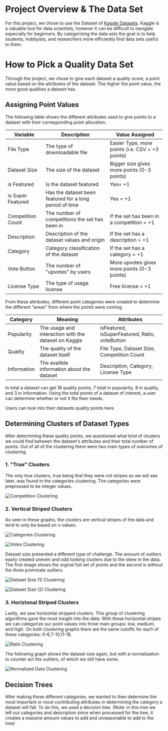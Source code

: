 # Project Overview & The Data Set

For this project, we chose to use the Dataset of [Kaggle Datasets](https://www.kaggle.com/morriswongch/kaggle-datasets). Kaggle is a valuable tool for data scientists, however it can be difficult to navigate especially for beginners. By categorizing the data sets the goal is to help students, hobbyists, and researchers more efficiently find data sets useful to them.

# How to Pick a Quality Data Set
Through the project, we chose to give each dataset a quality score, a point value based on the attributes of the dataset. The higher the point value, the more good qualities a dataset has. 

## Assigning Point Values
The following table shows the different attributes used to give points to a dataset with their corresponding point allocation. 

| Variable      | Description | Value Assigned|
| ------------- | ------------- | ------------- |
| File Type     | The type of downloadable file |Easier Type, more points (i.e. CSV = +3 points)  |
| Dataset Size  | The size of the dataset | Bigger size gives more points (0-3 points)  | 
| is Featured | Is the dataset featured| Yes= +1|
|is Super Featured | Has the dataset been featured for a long period of time| Yes = +1|
|Competition Count|The number of competitions the set has been in| If the set has been in a competition = +1|
|Description| Description of the dataset values and origin| If the set has a description = +1|
|Category| Category classification of the dataset| If the set has a category = +1|
|Vote Button|The number of "upvotes" by users| More upvotes gives more points (0-3 points)|
|License Type| The type of usage license | Free license  = +1 |

From these attributes, different point categories were created to determine the different "areas" from where the points were coming. 

| Category | Meaning | Attributes|
| ------------- | ------------- |------------- |
| Popularity | The usage and interaction with the dataset on Kaggle | isFeatured, isSuperFeatured, Ratio, voteButton|
|Quality|The quality of the dataset itself | File Type, Dataset Size, Competition Count|
|Information| The avalible information about the dataset| Description, Category, License Type|

In total a dataset can get 18 quality points, 7 total in popularity, 8 in quality, and 3 in information. Using the total points of a dataset of interest, a user can determine whether or not it fits their needs. 

Users can look into their datasets quality points here. 

## Determining Clusters of Dataset Types
After determining these quality points, we questioned what kind of clusters we could find between the dataset's attributes and their total number of points. Out of all of the clustering there were two main types of outcomes of clustering.

### 1. "True" Clusters
The only true clusters, true being that they were not stripes as we will see later, was found in the categories clustering. The categories were preprossed to be integer values. 

![Competition Clustering](https://github.com/mdmsanta/ds3001_project/blob/master/competition%20count.png)

### 2. Vertical Striped Clusters
As seen in these graphs, the clusters are vertical stripes of the data and tend to only be based on x-values.

![Categories Clustering](https://github.com/mdmsanta/ds3001_project/blob/master/categories.png)

![Votes Clustering](https://github.com/mdmsanta/ds3001_project/blob/master/votes.png)


Dataset size presented a different type of challenge. The amount of outliers easily created uneven and odd looking clusters due to the skew in the data. The first image shows the orginal full set of points and the second is without the three prominate outliers. 

![Dataset Size (1) Clustering](https://github.com/mdmsanta/ds3001_project/blob/master/kmeans-size1.png)

![Dataset Size (2) Clustering](https://github.com/mdmsanta/ds3001_project/blob/master/kmeans-size2.png)

### 3. Horiztonal Striped Clusters
Lastly, we saw horizontal stripped clusters. This group of clustering algorithms gave the most insight into the data. With these horizontal stripes we can categorize our point values into three main groups: low, medium, and high. On both clustering graphs there are the same cutoffs for each of these categories: 0-6,7-10,11-18.

![Ratio Clustering](https://github.com/mdmsanta/ds3001_project/blob/master/Kmeans-ratio.png)

The following graph shows the dataset size again, but with a normalization to counter act the outliers, of which we still have some. 

![Normalized Data Clustering](https://github.com/mdmsanta/ds3001_project/blob/master/kmeans-size-N.png)

## Decision Trees
After making these different categories, we wanted to then determine the most important or most contributing attributes in determining the category a dataset will fall. To do this, we used a decision tree. (Note: in this tree we left out categories and description since when processed for the tree, it creates a massive amount values to add and unreasonable to add to the tree)







